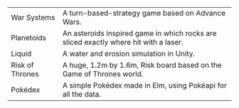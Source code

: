 <table>
	<tr>
		<td>War Systems</td>
		<td>A turn-based-strategy game based on Advance Wars.</td>
	</tr>
	<tr>
		<td>Planetoids</td>
		<td>An asteroids inspired game in which rocks are sliced exactly where hit with a laser.</td>
	</tr>
	<tr>
		<td>Liquid</td>
		<td>A water and erosion simulation in Unity.</td>
	</tr>
	<tr>
		<td>Risk of Thrones</td>
		<td>A huge, 1.2m by 1.6m, Risk board based on the Game of Thrones world.</td>
	</tr>
	<tr>
		<td>Pokédex</td>
		<td>A simple Pokédex made in Elm, using Pokéapi for all the data.</td>
	</tr>
</table>
